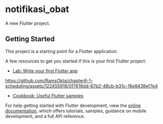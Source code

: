 # notifikasi_obat

A new Flutter project.

## Getting Started



This project is a starting point for a Flutter application.

A few resources to get you started if this is your first Flutter project:

- [Lab: Write your first Flutter app](https://docs.flutter.dev/get-started/codelab)

https://github.com/RamsOkta/chapter6-1-scheduling/assets/122455918/0f7618dd-67b2-48cb-b31c-16e8438ef7e4


- [Cookbook: Useful Flutter samples](https://docs.flutter.dev/cookbook)

For help getting started with Flutter development, view the
[online documentation](https://docs.flutter.dev/), which offers tutorials,
samples, guidance on mobile development, and a full API reference.
